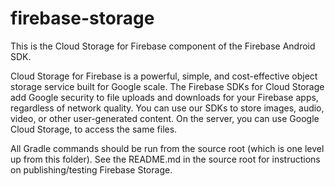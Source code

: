# firebase-storage

This is the Cloud Storage for Firebase component of the Firebase Android SDK.

Cloud Storage for Firebase is a powerful, simple, and cost-effective object storage service built
for Google scale. The Firebase SDKs for Cloud Storage add Google security to file uploads and
downloads for your Firebase apps, regardless of network quality. You can use our SDKs to store
images, audio, video, or other user-generated content. On the server, you can use Google Cloud
Storage, to access the same files.

All Gradle commands should be run from the source root (which is one level up
from this folder). See the README.md in the source root for instructions on
publishing/testing Firebase Storage.
